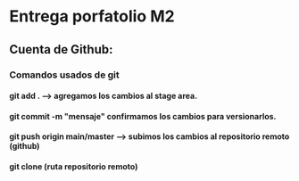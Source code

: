 # Entrega porfatolio M2

## Cuenta de Github:

### Comandos usados de git

#### git add . --> agregamos los cambios al stage area.

#### git commit -m "mensaje" confirmamos los cambios para versionarlos.

#### git push origin main/master --> subimos los cambios al repositorio remoto (github)

#### git clone (ruta repositorio remoto)
